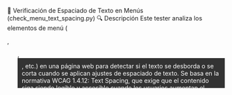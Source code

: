 📄 Verificación de Espaciado de Texto en Menús (check_menu_text_spacing.py)
🔍 Descripción
Este tester analiza los elementos de menú (<nav>, <ul>, <div class="menu">, etc.) en una página web para detectar si el texto se desborda o se corta cuando se aplican ajustes de espaciado de texto. Se basa en la normativa WCAG 1.4.12: Text Spacing, que exige que el contenido siga siendo legible y accesible cuando los usuarios aumentan el espaciado del texto.

🎯 Problemas Detectados
Contenido recortado (overflow: hidden;)

Si un elemento del menú tiene overflow: hidden, el contenido podría quedar oculto cuando los usuarios aumentan el espaciado de texto.
Texto que no se ajusta (white-space: nowrap;)

Si se detecta white-space: nowrap, el texto no podrá ajustarse correctamente y podría desbordarse fuera del contenedor.
Altura máxima fija (max-height: Xpx;)

Si el menú usa max-height con un valor en píxeles, podría impedir que los elementos internos se expandan correctamente, causando que parte del contenido quede oculto.
📌 Cómo Funciona
Busca menús y elementos de navegación (<nav>, <ul>, <div class="menu">, <div class="navbar">, etc.).
Revisa los estilos CSS embebidos (style="") en los elementos <li>, <a>, <span>, <div>.
Genera una incidencia si encuentra overflow: hidden, white-space: nowrap, o max-height en píxeles.
🚀 Ejemplo de HTML con Problema de Espaciado en Menús
Este código contiene errores que el tester debería detectar.

html
Copy
Edit
<!DOCTYPE html>
<html lang="es">
<head>
    <meta charset="UTF-8">
    <meta name="viewport" content="width=device-width, initial-scale=1.0">
    <title>Prueba de Menú con Problemas de Espaciado</title>
    <style>
        .menu {
            background-color: #333;
            color: white;
            padding: 10px;
            overflow: hidden; /* ❌ Error: contenido podría cortarse */
            max-height: 50px; /* ❌ Error: elementos podrían no expandirse */
        }
        .menu-item {
            white-space: nowrap; /* ❌ Error: texto no se ajusta correctamente */
            display: block;
            padding: 5px 10px;
        }
    </style>
</head>
<body>

    <nav class="menu">
        <a href="#" class="menu-item">Inicio</a>
        <a href="#" class="menu-item">Nosotros</a>
        <a href="#" class="menu-item">Contacto</a>
    </nav>

    <p>Ajusta el espaciado del texto en tu navegador y observa si el contenido se corta o desborda.</p>

</body>
</html>
🔧 Cómo Ejecutar el Tester
python
Copy
Edit
# Cargar contenido HTML de prueba
with open("menu_test.html", "r", encoding="utf-8") as f:
    html_content = f.read()

# Ejecutar el tester
incidences = check_menu_text_spacing(html_content, "https://example.com")
print(incidences)
✅ Resultados Esperados
El tester debería detectar los siguientes errores en el HTML de prueba:

Contenido recortado (overflow: hidden;)
Texto que no se ajusta (white-space: nowrap;)
Menú con altura fija (max-height: 50px;)
Cada uno generará una incidencia con recomendaciones para corregirlos.

📖 Recomendaciones para Corregir los Errores
Evitar overflow: hidden; en menús
css
Copy
Edit
.menu {
    overflow: visible;
}
Permitir que el texto se ajuste automáticamente
css
Copy
Edit
.menu-item {
    white-space: normal;
}
Usar alturas dinámicas en menús
css
Copy
Edit
.menu {
    max-height: none;
    min-height: auto;
}
📚 Referencia WCAG
1.4.12: Text Spacing
Asegura que el contenido sea legible y accesible con espaciado de texto ajustado.
Este tester permite detectar problemas de accesibilidad en menús cuando los usuarios modifican el espaciado del texto en sus navegadores. 🔍 ✅